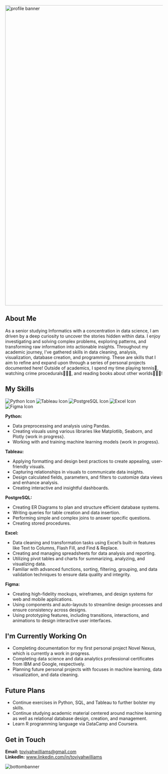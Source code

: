 <img width="960" alt="profile banner" src="https://github.com/user-attachments/assets/60664aa6-df15-4a4e-a0d8-95f387a209af" />


## About Me
As a senior studying Informatics with a concentration in data science, I am driven by a deep curiosity to uncover the stories hidden within data. I enjoy investigating and solving complex problems, exploring patterns, and transforming raw information into actionable insights. Throughout my academic journey, I’ve gathered skills in data cleaning, analysis, visualization, database creation, and programming. These are skills that I aim to refine and expand upon through a series of personal projects documented here! Outside of academics, I spend my time playing tennis🎾, watching crime procedurals🕵🏼‍♂️, and reading books about other worlds🧙🏾🐉!

## My Skills
![Python Icon](https://github.com/user-attachments/assets/8ef87a2b-6d38-473f-8433-f05d79c1f1e1)
![Tableau Icon](https://github.com/user-attachments/assets/f5e26f68-d005-434b-bdb0-b276730f9ddb)
![PostgreSQL Icon](https://github.com/user-attachments/assets/618d1fe4-399d-4677-a4a2-64e1026c396d)
![Excel Icon](https://github.com/user-attachments/assets/21bc81bf-1030-4e8d-b6e8-6460d0b428a3)
![Figma Icon](https://github.com/user-attachments/assets/63119f01-015a-488a-ad57-8c7b8b148baa)

**Python:**
* Data preprocessing and analysis using Pandas.
* Creating visuals using various libraries like Matplotlib, Seaborn, and Plotly {work in progress}.
* Working with and training machine learning models {work in progress}.

**Tableau:**
* Applying formatting and design best practices to create appealing, user-friendly visuals.
* Capturing relationships in visuals to communicate data insights.
* Design calculated fields, parameters, and filters to customize data views and enhance analysis.
* Creating interactive and insightful dashboards.

**PostgreSQL:**
* Creating ER Diagrams to plan and structure efficient database systems.
* Writing queries for table creation and data insertion.
* Performing simple and complex joins to answer specific questions.
* Creating stored procedures.

**Excel:**
* Data cleaning and transformation tasks using Excel’s built-in features like Text to Columns, Flash Fill, and Find & Replace.
* Creating and managing spreadsheets for data analysis and reporting.
* Utilizing pivot tables and charts for summarizing, analyzing, and visualizing data.
* Familiar with advanced functions, sorting, filtering, grouping, and data validation techniques to ensure data quality and integrity.

**Figma:**
* Creating high-fidelity mockups, wireframes, and design systems for web and mobile applications.
* Using components and auto-layouts to streamline design processes and ensure consistency across designs.
* Using prototyping features, including transitions, interactions, and animations to design interactive user interfaces.

## I'm Currently Working On
* Completing documentation for my first personal project Novel Nexus, which is currently a work in progress.
* Completing data science and data analytics professional certificates from IBM and Google, respectively. 
* Planning future personal projects with focuses in machine learning, data visualization, and data cleaning.

## Future Plans
* Continue exercises in Python, SQL, and Tableau to further bolster my skills.
* Continue studying academic material centered around machine learning as well as relational database design, creation, and management.
* Learn R programming language via DataCamp and Coursera.

## Get in Touch
**Email:** toviyahwilliams@gmail.com  
**LinkedIn:** www.linkedin.com/in/toviyahwilliams

![bottombanner](https://github.com/user-attachments/assets/720b911d-ea0e-48c4-86be-2ff086ca2176)
